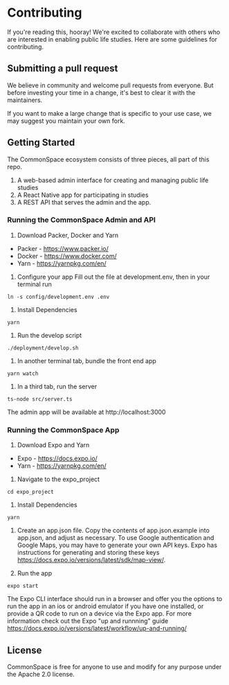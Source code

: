 # Contributing
If you're reading this, hooray! We're excited to collaborate with others who are interested in enabling public life studies. Here are some guidelines for contributing.

## Submitting a pull request
We believe in community and welcome pull requests from everyone. But before investing your time in a change, it's best to clear it with the maintainers.

If you want to make a large change that is specific to your use case, we may suggest you maintain your own fork.

## Getting Started
The CommonSpace ecosystem consists of three pieces, all part of this repo.
1. A web-based admin interface for creating and managing public life studies
1. A React Native app for participating in studies
1. A REST API that serves the admin and the app.

### Running the CommonSpace Admin and API
1. Download Packer, Docker and Yarn
* Packer - https://www.packer.io/
* Docker - https://www.docker.com/
* Yarn - https://yarnpkg.com/en/

1. Configure your app 
Fill out the file at development.env, then in your terminal run 
```
ln -s config/development.env .env
```

1. Install Dependencies
```
yarn
```

1. Run the develop script
```
./deployment/develop.sh
```

1. In another terminal tab, bundle the front end app
```
yarn watch
```

1. In a third tab, run the server
```
ts-node src/server.ts
```

The admin app will be available at http://localhost:3000

### Running the CommonSpace App
1. Download Expo and Yarn
* Expo - https://docs.expo.io/
* Yarn - https://yarnpkg.com/en/

1. Navigate to the expo_project
```
cd expo_project
```
1. Install Dependencies
```
yarn
```

1. Create an app.json file. 
Copy the contents of app.json.example into app.json, and adjust as necessary.
To use Google authentication and Google Maps, you may have to generate your own API keys.
Expo has instructions for generating and storing these keys https://docs.expo.io/versions/latest/sdk/map-view/.

1. Run the app
```
expo start 
```
The Expo CLI interface should run in a browser and offer you the options to run the app in an ios or android emulator if you have one installed, or provide a QR code to run on a device via the Expo app. For more information check out the Expo "up and runnning" guide https://docs.expo.io/versions/latest/workflow/up-and-running/

## License 
CommonSpace is free for anyone to use and modify for any purpose under the Apache 2.0 license.